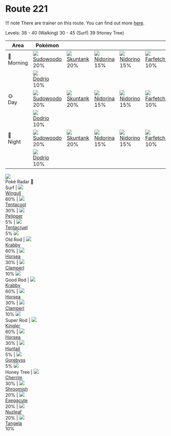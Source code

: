# Route 221

!!! note
    There are trainer on this route. You can find out more [here](../../trainer_pokemon/route_221/).

Levels: 38 - 40 (Walking) 30 - 45 (Surf) 39 (Honey Tree)

Area                           | Pokémon                           | &nbsp;                            | &nbsp;                            | &nbsp;                            | &nbsp;                            | &nbsp;
---                            | ---                               | ---                               | ---                               | ---                               | ---                               | ---
🌅<br>Morning                   | ![][185]<br> [Sudowoodo]<br> 20% | ![][435]<br> [Skuntank]<br> 20%  | ![][030]<br> [Nidorina]<br> 15%  | ![][033]<br> [Nidorino]<br> 15%  | ![][083]<br> [Farfetch'd]<br> 10%| ![][203]<br> [Girafarig]<br> 10%
&nbsp;                         | ![][085]<br> [Dodrio]<br> 10%
🌞<br>Day                       | ![][185]<br> [Sudowoodo]<br> 20% | ![][435]<br> [Skuntank]<br> 20%  | ![][030]<br> [Nidorina]<br> 15%  | ![][033]<br> [Nidorino]<br> 15%  | ![][083]<br> [Farfetch'd]<br> 10%| ![][203]<br> [Girafarig]<br> 10%
&nbsp;                         | ![][085]<br> [Dodrio]<br> 10%
🌙<br>Night                     | ![][185]<br> [Sudowoodo]<br> 20% | ![][435]<br> [Skuntank]<br> 20%  | ![][030]<br> [Nidorina]<br> 15%  | ![][033]<br> [Nidorino]<br> 15%  | ![][083]<br> [Farfetch'd]<br> 10%| ![][203]<br> [Girafarig]<br> 10%
&nbsp;                         | ![][085]<br> [Dodrio]<br> 10%
![][poke-radar]<br> Poké Radar
🌊<br> Surf                     | ![][278]<br> [Wingull]<br> 60%   | ![][072]<br> [Tentacool]<br> 30% | ![][279]<br> [Pelipper]<br> 5%   | ![][073]<br> [Tentacruel]<br> 5%
![][old-rod]<br> Old Rod       | ![][098]<br> [Krabby]<br> 60%    | ![][116]<br> [Horsea]<br> 30%    | ![][366]<br> [Clamperl]<br> 10%
![][good-rod]<br> Good Rod     | ![][098]<br> [Krabby]<br> 60%    | ![][116]<br> [Horsea]<br> 30%    | ![][366]<br> [Clamperl]<br> 10%
![][super-rod]<br> Super Rod   | ![][099]<br> [Kingler]<br> 60%   | ![][116]<br> [Horsea]<br> 30%    | ![][367]<br> [Huntail]<br> 5%    | ![][368]<br> [Gorebyss]<br> 5%
![][honey]<br> Honey Tree      | ![][421]<br> [Cherrim]<br> 30%   | ![][285]<br> [Shroomish]<br> 20% | ![][102]<br> [Exeggcute]<br> 20% | ![][274]<br> [Nuzleaf]<br> 20%   | ![][114]<br> [Tangela]<br> 10%


[Nidorina]: ../../pokemon_changes/030/
[Nidorino]: ../../pokemon_changes/033/
[Tentacool]: ../../pokemon_changes/072/
[Tentacruel]: ../../pokemon_changes/073/
[Farfetch'd]: ../../pokemon_changes/083/
[Dodrio]: ../../pokemon_changes/085/
[Krabby]: ../../pokemon_changes/098/
[Kingler]: ../../pokemon_changes/099/
[Exeggcute]: ../../pokemon_changes/102/
[Tangela]: ../../pokemon_changes/114/
[Horsea]: ../../pokemon_changes/116/
[Sudowoodo]: ../../pokemon_changes/185/
[Girafarig]: ../../pokemon_changes/203/
[Nuzleaf]: ../../pokemon_changes/274/
[Wingull]: ../../pokemon_changes/278/
[Pelipper]: ../../pokemon_changes/279/
[Shroomish]: ../../pokemon_changes/285/
[Clamperl]: ../../pokemon_changes/366/
[Huntail]: ../../pokemon_changes/367/
[Gorebyss]: ../../pokemon_changes/368/
[Cherrim]: ../../pokemon_changes/421/
[Skuntank]: ../../pokemon_changes/435/
[good-rod]: ../img/items/good-rod.png
[honey]: ../img/items/honey.png
[old-rod]: ../img/items/old-rod.png
[poke-radar]: ../img/items/poke-radar.png
[super-rod]: ../img/items/super-rod.png
[030]: ../img/pokemon/030.png
[033]: ../img/pokemon/033.png
[072]: ../img/pokemon/072.png
[073]: ../img/pokemon/073.png
[083]: ../img/pokemon/083.png
[085]: ../img/pokemon/085.png
[098]: ../img/pokemon/098.png
[099]: ../img/pokemon/099.png
[102]: ../img/pokemon/102.png
[114]: ../img/pokemon/114.png
[116]: ../img/pokemon/116.png
[185]: ../img/pokemon/185.png
[203]: ../img/pokemon/203.png
[274]: ../img/pokemon/274.png
[278]: ../img/pokemon/278.png
[279]: ../img/pokemon/279.png
[285]: ../img/pokemon/285.png
[366]: ../img/pokemon/366.png
[367]: ../img/pokemon/367.png
[368]: ../img/pokemon/368.png
[421]: ../img/pokemon/421.png
[435]: ../img/pokemon/435.png
